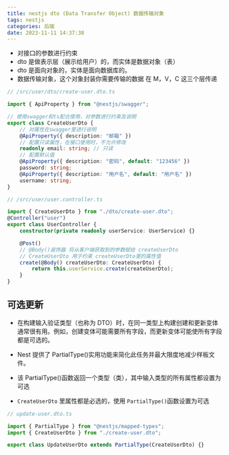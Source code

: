 ```yaml
---
title: nestjs dto (Data Transfer Object) 数据传输对象
tags: nestjs
categories: 后端
date: 2023-11-11 14:37:38
---
```

<meta name="referrer" content="no-referrer"/>

-   对接口的参数进行约束
-   dto 是做表示层（展示给用户）的，而实体是数据对象（表）
-   dto 是面向对象的，实体是面向数据库的。
-   数据传输对象，这个对象封装你需要传输的数据 在 M，V，C 这三个层传递

```ts
// /src/user/dto/create-user.dto.ts

import { ApiProperty } from "@nestjs/swagger";

// 使用swagger和ts配合使用，对参数进行约束及说明
export class CreateUserDto {
    // 对属性在swagger里进行说明
    @ApiProperty({ description: "邮箱" })
    // 配置只读属性，在接口使用时，不允许修改
    readonly email: string; // 只读
    // 配置默认值
    @ApiProperty({ description: "密码", default: "123456" })
    password: string;
    @ApiProperty({ description: "用户名", default: "用户名" })
    username: string;
}
```

```ts
// /src/user/user.controller.ts

import { CreateUserDto } from "./dto/create-user.dto";
@Controller("user")
export class UserController {
    constructor(private readonly userService: UserService) {}

    @Post()
    // @Body()装饰器 将从客户端获取到的参数赋给 createUserDto
    // CreateUserDto 用于约束 createUserDto里的属性值
    create(@Body() createUserDto: CreateUserDto) {
        return this.userService.create(createUserDto);
    }
}
```

## 可选更新

-   在构建输入验证类型（也称为 DTO）时，在同一类型上构建创建和更新变体通常很有用。例如，创建变体可能需要所有字段，而更新变体可能使所有字段都是可选的。

-   Nest 提供了 PartialType()实用功能来简化此任务并最大限度地减少样板文件。
-   该 PartialType()函数返回一个类型（类），其中输入类型的所有属性都设置为可选

-   `CreateUserDto` 里属性都是必选的，使用 `PartialType()`函数设置为可选

```ts
// update-user.dto.ts

import { PartialType } from "@nestjs/mapped-types";
import { CreateUserDto } from "./create-user.dto";

export class UpdateUserDto extends PartialType(CreateUserDto) {}
```